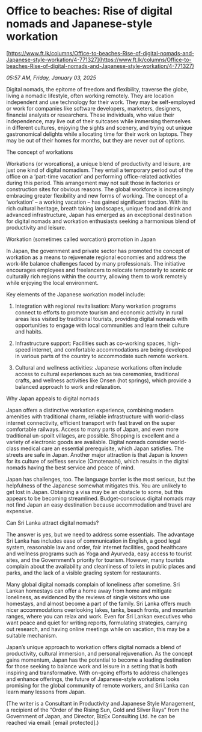 # Office to beaches: Rise of digital nomads and Japanese-style workation

[https://www.ft.lk/columns/Office-to-beaches-Rise-of-digital-nomads-and-Japanese-style-workation/4-771327](https://www.ft.lk/columns/Office-to-beaches-Rise-of-digital-nomads-and-Japanese-style-workation/4-771327)

*05:57 AM, Friday, January 03, 2025*

Digital nomads, the epitome of freedom and flexibility, traverse the globe, living a nomadic lifestyle, often working remotely. They are location independent and use technology for their work. They may be self-employed or work for companies like software developers, marketers, designers, financial analysts or researchers. These individuals, who value their independence, may live out of their suitcases while immersing themselves in different cultures, enjoying the sights and scenery, and trying out unique gastronomical delights while allocating time for their work on laptops. They may be out of their homes for months, but they are never out of options.

The concept of workations

Workations (or worcations), a unique blend of productivity and leisure, are just one kind of digital nomadism. They entail a temporary period out of the office on a ‘part-time vacation’ and performing office-related activities during this period. This arrangement may not suit those in factories or construction sites for obvious reasons. The global workforce is increasingly embracing greater flexibility and new forms of working. The concept of a ‘workation’ – a working vacation – has gained significant traction. With its rich cultural heritage, breath taking landscapes, unique food and drink and advanced infrastructure, Japan has emerged as an exceptional destination for digital nomads and workation enthusiasts seeking a harmonious blend of productivity and leisure.

Workation (sometimes called worcation) promotion in Japan

In Japan, the government and private sector has promoted the concept of workation as a means to rejuvenate regional economies and address the work-life balance challenges faced by many professionals. The initiative encourages employees and freelancers to relocate temporarily to scenic or culturally rich regions within the country, allowing them to work remotely while enjoying the local environment.

Key elements of the Japanese workation model include:

1. Integration with regional revitalisation: Many workation programs connect to efforts to promote tourism and economic activity in rural areas less visited by traditional tourists, providing digital nomads with opportunities to engage with local communities and learn their culture and habits.

2. Infrastructure support: Facilities such as co-working spaces, high-speed internet, and comfortable accommodations are being developed in various parts of the country to accommodate such remote workers.

3. Cultural and wellness activities: Japanese workations often include access to cultural experiences such as tea ceremonies, traditional crafts, and wellness activities like Onsen (hot springs), which provide a balanced approach to work and relaxation.

Why Japan appeals to digital nomads

Japan offers a distinctive workation experience, combining modern amenities with traditional charm, reliable infrastructure with world-class internet connectivity, efficient transport with fast travel on the super comfortable railways. Access to many parts of Japan, and even more traditional un-spoilt villages, are possible. Shopping is excellent and a variety of electronic goods are available. Digital nomads consider world-class medical care an essential prerequisite, which Japan satisfies. The streets are safe in Japan. Another major attraction is that Japan is known for its culture of selfless service (Omotenashi), which results in the digital nomads having the best service and peace of mind.

Japan has challenges, too. The language barrier is the most serious, but the helpfulness of the Japanese somewhat mitigates this. You are unlikely to get lost in Japan. Obtaining a visa may be an obstacle to some, but this appears to be becoming streamlined. Budget-conscious digital nomads may not find Japan an easy destination because accommodation and travel are expensive.

Can Sri Lanka attract digital nomads?

The answer is yes, but we need to address some essentials. The advantage Sri Lanka has includes ease of communication in English, a good legal system, reasonable law and order, fair internet facilities, good healthcare and wellness programs such as Yoga and Ayurveda, easy access to tourist sites, and the Government’s priority for tourism. However, many tourists complain about the availability and cleanliness of toilets in public places and parks, and the lack of a visible grading system for restaurants.

Many global digital nomads complain of loneliness after sometime. Sri Lankan homestays can offer a home away from home and mitigate loneliness, as evidenced by the reviews of single visitors who use homestays, and almost become a part of the family. Sri Lanka offers much nicer accommodations overlooking lakes, tanks, beach fronts, and mountain ranges, where you can relax and work. Even for Sri Lankan executives who want peace and quiet for writing reports, formulating strategies, carrying out research, and having online meetings while on vacation, this may be a suitable mechanism.

Japan’s unique approach to workation offers digital nomads a blend of productivity, cultural immersion, and personal rejuvenation. As the concept gains momentum, Japan has the potential to become a leading destination for those seeking to balance work and leisure in a setting that is both inspiring and transformative. With on-going efforts to address challenges and enhance offerings, the future of Japanese-style workations looks promising for the global community of remote workers, and Sri Lanka can learn many lessons from Japan.

(The writer is a Consultant in Productivity and Japanese Style Management, a recipient of the “Order of the Rising Sun, Gold and Silver Rays” from the Government of Japan, and Director, BizEx Consulting Ltd. he can be reached via email: [email protected].)

